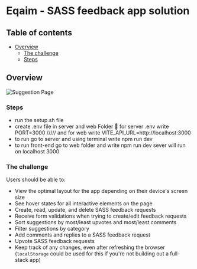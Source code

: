 # Eqaim - SASS feedback app solution


## Table of contents

- [Overview](#overview)
  - [The challenge](#the-challenge)
  - [Steps](#steps)

## Overview
![Suggestion Page](previews/suggestion.jpg)



### Steps
- run the setup.sh file
- create .env file in server and web Folder 📂  for server .env write PORT=3000 /////   and for web write VITE_API_URL=http://localhost:3000
- to run go to server and using terminal write npm run dev
- to run front-end go to web folder and write npm run dev  sever will run on localhost 3000

### The challenge

Users should be able to:

- View the optimal layout for the app depending on their device's screen size
- See hover states for all interactive elements on the page
- Create, read, update, and delete SASS feedback requests
- Receive form validations when trying to create/edit feedback requests
- Sort suggestions by most/least upvotes and most/least comments
- Filter suggestions by category
- Add comments and replies to a SASS feedback request
- Upvote SASS feedback requests
- Keep track of any changes, even after refreshing the browser (`localStorage` could be used for this if you're not building out a full-stack app)

